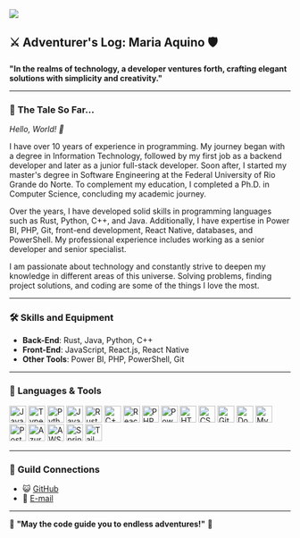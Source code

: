 <div>
  <img src="https://capsule-render.vercel.app/api?type=waving&color=gradient&height=100"/>
</div>

## ⚔️ **Adventurer's Log**: Maria Aquino 🛡️

**"In the realms of technology, a developer ventures forth, crafting elegant solutions with simplicity and creativity."**

---

### 🧙 **The Tale So Far...**  
*Hello, World! 🌸*

I have over 10 years of experience in programming. My journey began with a degree in Information Technology, followed by my first job as a backend developer and later as a junior full-stack developer. Soon after, I started my master's degree in Software Engineering at the Federal University of Rio Grande do Norte. To complement my education, I completed a Ph.D. in Computer Science, concluding my academic journey.

Over the years, I have developed solid skills in programming languages such as Rust, Python, C++, and Java. Additionally, I have expertise in Power BI, PHP, Git, front-end development, React Native, databases, and PowerShell. My professional experience includes working as a senior developer and senior specialist.

I am passionate about technology and constantly strive to deepen my knowledge in different areas of this universe. Solving problems, finding project solutions, and coding are some of the things I love the most.

---

### 🛠️ **Skills and Equipment**  
- **Back-End**: Rust, Java, Python, C++  
- **Front-End**: JavaScript, React.js, React Native  
- **Other Tools**: Power BI, PHP, PowerShell, Git  

---

### 📜 **Languages & Tools**  
<div>
  <img src="https://cdn.jsdelivr.net/gh/devicons/devicon/icons/javascript/javascript-original.svg" height="30" alt="JavaScript" />
  <img src="https://cdn.jsdelivr.net/gh/devicons/devicon/icons/typescript/typescript-original.svg" height="30" alt="TypeScript" />
  <img src="https://cdn.jsdelivr.net/gh/devicons/devicon/icons/python/python-original.svg" height="30" alt="Python" />
  <img src="https://cdn.jsdelivr.net/gh/devicons/devicon/icons/java/java-original.svg" height="30" alt="Java" />
  <img src="https://cdn.jsdelivr.net/gh/devicons/devicon/icons/rust/rust-original.svg" height="30" alt="Rust" />
  <img src="https://cdn.jsdelivr.net/gh/devicons/devicon/icons/cplusplus/cplusplus-original.svg" height="30" alt="C++" />
  <img src="https://cdn.jsdelivr.net/gh/devicons/devicon/icons/react/react-original.svg" height="30" alt="React.js" />
  <img src="https://cdn.jsdelivr.net/gh/devicons/devicon/icons/php/php-plain.svg" height="30" alt="PHP" />
  <img src="https://cdn.jsdelivr.net/gh/devicons/devicon/icons/powershell/powershell-original.svg" height="30" alt="PowerShell" />
  <img src="https://cdn.jsdelivr.net/gh/devicons/devicon/icons/html5/html5-original.svg" height="30" alt="HTML5" />
  <img src="https://cdn.jsdelivr.net/gh/devicons/devicon/icons/css3/css3-original.svg" height="30" alt="CSS3" />
  <img src="https://cdn.jsdelivr.net/gh/devicons/devicon/icons/git/git-original.svg" height="30" alt="Git" />
  <img src="https://cdn.jsdelivr.net/gh/devicons/devicon/icons/docker/docker-original.svg" height="30" alt="Docker" />
  <img src="https://cdn.jsdelivr.net/gh/devicons/devicon/icons/mysql/mysql-original.svg" height="30" alt="MySQL" />
  <img src="https://cdn.jsdelivr.net/gh/devicons/devicon/icons/postgresql/postgresql-original.svg" height="30" alt="PostgreSQL" />
  <img src="https://cdn.jsdelivr.net/gh/devicons/devicon/icons/azure/azure-original.svg" height="30" alt="Azure" />
  <img src="https://cdn.jsdelivr.net/gh/devicons/devicon/icons/amazonwebservices/amazonwebservices-original-wordmark.svg" height="30" alt="AWS" />
  <img src="https://cdn.jsdelivr.net/gh/devicons/devicon/icons/spring/spring-original.svg" height="30" alt="Spring" />
  <img src="https://cdn.jsdelivr.net/gh/devicons/devicon/icons/tailwindcss/tailwindcss-original-wordmark.svg" height="30" alt="TailwindCSS" />
</div>

---

### 🌟 **Guild Connections**  
- 😺 [GitHub](https://github.com/eusoumari)  
- 📧 [E-mail](mailto:mariaaquinodeveloper@outlook.com)  

---

🌟 **"May the code guide you to endless adventures!"** 🌌
